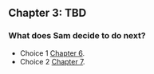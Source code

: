 ## Chapter 3: TBD





### What does Sam decide to do next?
- Choice 1 [Chapter 6](Chapter6.md).
- Choice 2 [Chapter 7](Chapter7.md).